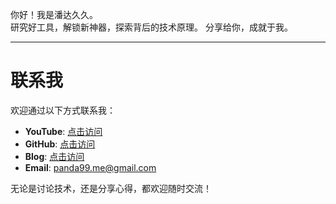  
你好！我是潘达久久。  
研究好工具，解锁新神器，探索背后的技术原理。
分享给你，成就于我。

---

# 联系我

欢迎通过以下方式联系我：

- **YouTube**: [点击访问](https://youtube.com/channel/UCiUE5jm-5JfXITM0T5Fao3A?si=mSpdzphvhl7cKpJE)  
- **GitHub**: [点击访问](https://github.com/panda99-andy)
- **Blog**: [点击访问](https://blog.panda99.us.kg/) 
- **Email**: panda99.me@gmail.com

无论是讨论技术，还是分享心得，都欢迎随时交流！
